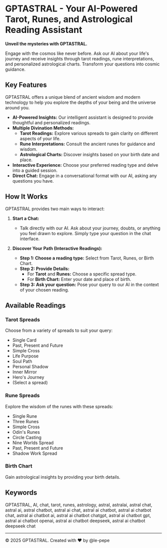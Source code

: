 # GPTASTRAL - Your AI-Powered Tarot, Runes, and Astrological Reading Assistant

**Unveil the mysteries with GPTASTRAL.**

Engage with the cosmos like never before. Ask our AI about your life's journey and receive insights through tarot readings, rune interpretations, and personalized astrological charts. Transform your questions into cosmic guidance.

## Key Features

GPTASTRAL offers a unique blend of ancient wisdom and modern technology to help you explore the depths of your being and the universe around you.

* **AI-Powered Insights:** Our intelligent assistant is designed to provide thoughtful and personalized readings.
* **Multiple Divination Methods:**
    * **Tarot Readings:** Explore various spreads to gain clarity on different aspects of your life.
    * **Rune Interpretations:** Consult the ancient runes for guidance and wisdom.
    * **Astrological Charts:** Discover insights based on your birth date and place.
* **Interactive Experience:** Choose your preferred reading type and delve into a guided session.
* **Direct Chat:** Engage in a conversational format with our AI, asking any questions you have.

## How It Works

GPTASTRAL provides two main ways to interact:

1.  **Start a Chat:**
    * Talk directly with our AI. Ask about your journey, doubts, or anything you feel drawn to explore. Simply type your question in the chat interface.

2.  **Discover Your Path (Interactive Readings):**
    * **Step 1: Choose a reading type:** Select from Tarot, Runes, or Birth Chart.
    * **Step 2: Provide Details:**
        * For **Tarot** and **Runes:** Choose a specific spread type.
        * For **Birth Chart:** Enter your date and place of birth.
    * **Step 3: Ask your question:** Pose your query to our AI in the context of your chosen reading.

## Available Readings

### Tarot Spreads

Choose from a variety of spreads to suit your query:

* Single Card
* Past, Present and Future
* Simple Cross
* Life Purpose
* Soul Path
* Personal Shadow
* Inner Mirror
* Hero's Journey
* (Select a spread)

### Rune Spreads

Explore the wisdom of the runes with these spreads:

* Single Rune
* Three Runes
* Simple Cross
* Odin's Runes
* Circle Casting
* Nine Worlds Spread
* Past, Present and Future
* Shadow Work Spread

### Birth Chart

Gain astrological insights by providing your birth details.

## Keywords

GPTASTRAL, AI, chat, tarot, runes, astrology, astral, astralai, astral chat, astral ai, astral chatbot, astral ai chat, astral ai chatbot, astral ai chatbot chat, astral ai chatbot ai, astral ai chatbot chatgpt, astral ai chatbot gpt, astral ai chatbot openai, astral ai chatbot deepseek, astral ai chatbot deepseek chat

---

© 2025 GPTASTRAL. Created with ❤️ by @le-pepe

